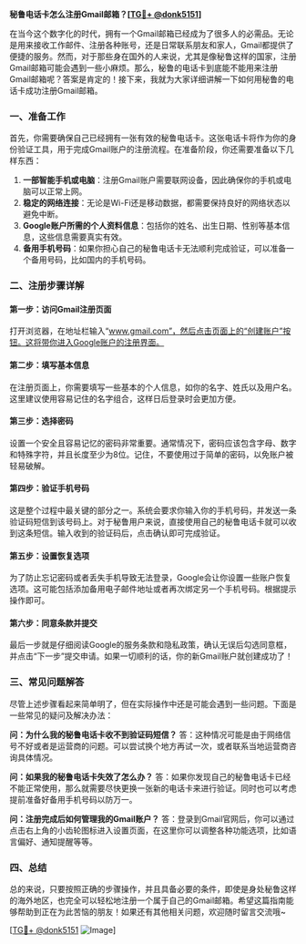 **秘鲁电话卡怎么注册Gmail邮箱？[[TG💪+ @donk5151](https://t.me/s/donk5151)]**

在当今这个数字化的时代，拥有一个Gmail邮箱已经成为了很多人的必需品。无论是用来接收工作邮件、注册各种账号，还是日常联系朋友和家人，Gmail都提供了便捷的服务。然而，对于那些身在国外的人来说，尤其是像秘鲁这样的国家，注册Gmail邮箱可能会遇到一些小麻烦。那么，秘鲁的电话卡到底能不能用来注册Gmail邮箱呢？答案是肯定的！接下来，我就为大家详细讲解一下如何用秘鲁的电话卡成功注册Gmail邮箱。

### 一、准备工作

首先，你需要确保自己已经拥有一张有效的秘鲁电话卡。这张电话卡将作为你的身份验证工具，用于完成Gmail账户的注册流程。在准备阶段，你还需要准备以下几样东西：

1. **一部智能手机或电脑**：注册Gmail账户需要联网设备，因此确保你的手机或电脑可以正常上网。
2. **稳定的网络连接**：无论是Wi-Fi还是移动数据，都需要保持良好的网络状态以避免中断。
3. **Google账户所需的个人资料信息**：包括你的姓名、出生日期、性别等基本信息，这些信息需要真实有效。
4. **备用手机号码**：如果你担心自己的秘鲁电话卡无法顺利完成验证，可以准备一个备用号码，比如国内的手机号码。

### 二、注册步骤详解

#### 第一步：访问Gmail注册页面

打开浏览器，在地址栏输入“www.gmail.com”，然后点击页面上的“创建账户”按钮。这将带你进入Google账户的注册界面。

#### 第二步：填写基本信息

在注册页面上，你需要填写一些基本的个人信息，如你的名字、姓氏以及用户名。这里建议使用容易记住的名字组合，这样日后登录时会更加方便。

#### 第三步：选择密码

设置一个安全且容易记忆的密码非常重要。通常情况下，密码应该包含字母、数字和特殊字符，并且长度至少为8位。记住，不要使用过于简单的密码，以免账户被轻易破解。

#### 第四步：验证手机号码

这是整个过程中最关键的部分之一。系统会要求你输入你的手机号码，并发送一条验证码短信到该号码上。对于秘鲁用户来说，直接使用自己的秘鲁电话卡就可以收到这条短信。输入收到的验证码后，点击确认即可完成验证。

#### 第五步：设置恢复选项

为了防止忘记密码或者丢失手机导致无法登录，Google会让你设置一些账户恢复选项。这可能包括添加备用电子邮件地址或者再次绑定另一个手机号码。根据提示操作即可。

#### 第六步：同意条款并提交

最后一步就是仔细阅读Google的服务条款和隐私政策，确认无误后勾选同意框，并点击“下一步”提交申请。如果一切顺利的话，你的新Gmail账户就创建成功了！

### 三、常见问题解答

尽管上述步骤看起来简单明了，但在实际操作中还是可能会遇到一些问题。下面是一些常见的疑问及解决办法：

**问：为什么我的秘鲁电话卡收不到验证码短信？**
答：这种情况可能是由于网络信号不好或者是运营商的问题。可以尝试换个地方再试一次，或者联系当地运营商咨询具体情况。

**问：如果我的秘鲁电话卡失效了怎么办？**
答：如果你发现自己的秘鲁电话卡已经不能正常使用，那么就需要尽快更换一张新的电话卡来进行验证。同时也可以考虑提前准备好备用手机号码以防万一。

**问：注册完成后如何管理我的Gmail账户？**
答：登录到Gmail官网后，你可以通过点击右上角的小齿轮图标进入设置页面，在这里你可以调整各种功能选项，比如语言偏好、通知提醒等等。

### 四、总结

总的来说，只要按照正确的步骤操作，并且具备必要的条件，即使是身处秘鲁这样的海外地区，也完全可以轻松地注册一个属于自己的Gmail邮箱。希望这篇指南能够帮助到正在为此苦恼的朋友！如果还有其他相关问题，欢迎随时留言交流哦~

[[TG💪+ @donk5151](https://t.me/s/donk5151) ![Image](https://i.postimg.cc/rwNCRYN7/Snipaste-2025-04-30-17-27-05.png)]